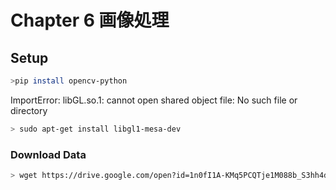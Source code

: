 # Chapter 6 画像処理


## Setup

```bash
>pip install opencv-python
```

ImportError: libGL.so.1: cannot open shared object file: No such file or directory

```bash
> sudo apt-get install libgl1-mesa-dev
```

### Download Data

```bash
> wget https://drive.google.com/open?id=1n0fI1A-KMq5PCQTje1M088b_S3hh4dDb
```



